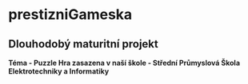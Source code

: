 # prestizniGameska
## Dlouhodobý maturitní projekt
**Téma - Puzzle Hra zasazena v naší škole - Střední Průmyslová Škola Elektrotechniky a Informatiky**
